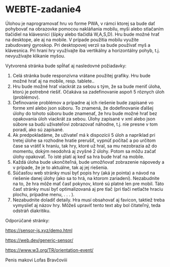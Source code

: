 # WEBTE-zadanie4

Úlohou je naprogramovať hru vo forme PWA, v rámci ktorej sa bude dať pohybovať na obrazovke pomocou nakláňania mobilu, myši alebo stlačaním tlačidiel na klávesnici (šípky alebo tlačidlá W,A,S,D). Hru bude možné hrať na desktope, ale aj na mobile. V prípade použitia mobilu využite zabudovaný gyroskop. Pri desktopovej verzii sa bude používať myš a klávesnica. Pri hraní hry využívajte iba vertikálny a horizontálny pohyb, t.j. nevyužívajte klikanie myšou.

Vytvorená stránka bude spĺňať aj nasledovné požiadavky:

1. Celá stránka bude responzívna vrátane použitej grafiky. Hru bude možné hrať aj na mobile, resp. tablete..
2. Hru bude možné hrať viackrát za sebou s tým, že sa bude meniť úloha, ktorú je potrebné riešiť. Očakáva sa zadefinovanie aspoň 5 rôznych úloh (problémov).
3. Definovanie problémov a prípadne aj ich riešenie bude zapísané vo forme xml alebo json súboru. To znamená, že dodefinovanie ďalšej úlohy do tohoto súboru bude znamenať, že hru bude možné hrať bez opakovania úloh viackrát za sebou. Úlohy zapísané v xml alebo json súbore sa budú užívateľovi zobrazovať náhodne, t.j. nie presne v tom poradí, ako sú zapísané.
4. Ak predpokladáme, že užívateľ má k dispozícii 5 úloh a napríklad pri tretej úlohe sa rozhodne hratie prerušiť, vypnúť počítač a po určitom čase sa vrátiť k hraníu, tak hry, ktoré už hral, sa mu nezobrazia až do momentu, dokým neodohrá aj zvyšné 2 úlohy. Potom sa môžu začať úlohy opakovať. To isté platí aj keď sa hra bude hrať na mobile.
5. Každá úloha bude ukončiteľná, bude umožňovať zobrazenie nápovedy a v prípade, že je to aktuálne, tak aj jej riešenia.
6. Súčasťou web stránky musí byť popis hry (aká je pointa) a návod na riešenie danej úlohy (ako sa to hrá, na ktorom zariadení). Nezabudnite na to, že hra môže mať časť pokynov, ktoré sú platné len pre mobil. Táto časť stránky musí byť optimalizovaná aj pre tlač (pri tlači netlačte hraciu plochu, prípadne menu, . . . ).
7. Nezabudnite doladiť detaily. Hra musí obsahovať aj favicon, taktiež treba vymyslieť aj názov hry. Môžeš upraviť tento text aby bol čitateľný, teda odstráň diakritiku.


Odporúčané stránky:

https://sensor-js.xyz/demo.html

https://web.dev/generic-sensor/

https://www.w3.org/TR/orientation-event/

Penis makovi
Lofas Bravčoviii